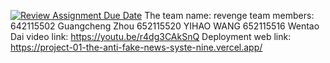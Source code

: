 [![Review Assignment Due Date](https://classroom.github.com/assets/deadline-readme-button-22041afd0340ce965d47ae6ef1cefeee28c7c493a6346c4f15d667ab976d596c.svg)](https://classroom.github.com/a/k6kO_4Go)
The team name: revenge
team members: 
642115502 Guangcheng Zhou
652115520 YIHAO WANG
652115516 Wentao Dai
video link: https://youtu.be/r4dg3CAkSnQ
Deployment web link:  https://project-01-the-anti-fake-news-syste-nine.vercel.app/